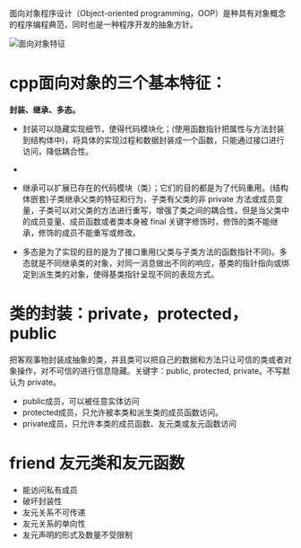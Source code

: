 
面向对象程序设计（Object-oriented programming，OOP）是种具有对象概念的程序编程典范，同时也是一种程序开发的抽象方针。

![面向对象特征](https://gitee.com/huihut/interview/raw/master/images/面向对象基本特征.png)

# cpp面向对象的三个基本特征：
**封装、继承、多态。**

* 封装可以隐藏实现细节，使得代码模块化；(使用函数指针把属性与方法封装到结构体中)，将具体的实现过程和数据封装成一个函数，只能通过接口进行访问，降低耦合性。
* 
* 继承可以扩展已存在的代码模块（类）；它们的目的都是为了代码重用。(结构体嵌套)子类继承父类的特征和行为，子类有父类的非 private 方法或成员变量，子类可以对父类的方法进行重写，增强了类之间的耦合性，但是当父类中的成员变量、成员函数或者类本身被 final 关键字修饰时，修饰的类不能继承，修饰的成员不能重写或修改。


* 多态是为了实现的目的是为了接口重用(父类与子类方法的函数指针不同)。多态就是不同继承类的对象，对同一消息做出不同的响应，基类的指针指向或绑定到派生类的对象，使得基类指针呈现不同的表现方式。

# 类的封装：private，protected，public
把客观事物封装成抽象的类，并且类可以把自己的数据和方法只让可信的类或者对象操作，对不可信的进行信息隐藏。关键字：public, protected, private。不写默认为 private。
* public成员，可以被任意实体访问
* protected成员，只允许被本类和派生类的成员函数访问。
* private成员，只允许本类的成员函数、友元类或友元函数访问

# friend 友元类和友元函数

* 能访问私有成员  
* 破坏封装性
* 友元关系不可传递
* 友元关系的单向性
* 友元声明的形式及数量不受限制


 

